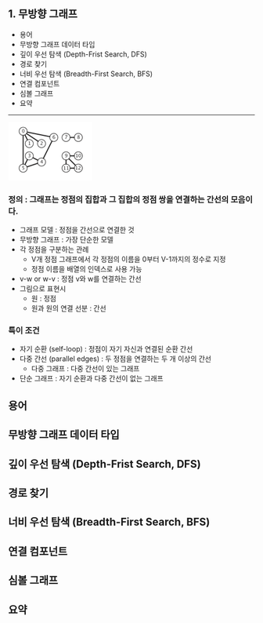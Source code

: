 ## 1. 무방향 그래프

- 용어
- 무방향 그래프 데이터 타입
- 깊이 우선 탐색 (Depth-Frist Search, DFS)
- 경로 찾기
- 너비 우선 탐색 (Breadth-First Search, BFS)
- 연결 컴포넌트
- 심볼 그래프
- 요약

---

![img.png](img.png)

### 정의 : 그래프는 정점의 집합과 그 집합의 정점 쌍을 연결하는 간선의 모음이다.

- 그래프 모델 : 정점을 간선으로 연결한 것
- 무방향 그래프 : 가장 단순한 모델
- 각 정점을 구분하는 관례
    - V개 정점 그래프에서 각 정점의 이름을 0부터 V-1까지의 정수로 지정
    - 정점 이름을 배열의 인덱스로 사용 가능
- v-w or w-v : 정점 v와 w를 연결하는 간선
- 그림으로 표현시
    - 원 : 정점
    - 원과 원의 연결 선분 : 간선

### 특이 조건

- 자기 순환 (self-loop) : 정점이 자기 자신과 연결된 순환 간선
- 다중 간선 (parallel edges) : 두 정점을 연결하는 두 개 이상의 간선
    - 다중 그래프 : 다중 간선이 있는 그래프
- 단순 그래프 : 자기 순환과 다중 간선이 없는 그래프

## 용어

## 무방향 그래프 데이터 타입

## 깊이 우선 탐색 (Depth-Frist Search, DFS)

## 경로 찾기

## 너비 우선 탐색 (Breadth-First Search, BFS)

## 연결 컴포넌트

## 심볼 그래프

## 요약